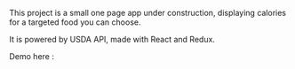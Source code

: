 This project is a small one page app under construction, displaying calories for a targeted food you can choose.

It is powered by USDA API, made with React and Redux.

Demo here :
